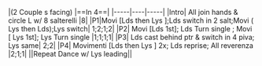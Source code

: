 |(2 Couple s facing) |==In 4==|
|-----|----|-----|
|Intro| All join hands & circle L w/ 8 salterelli |8|
|P1|Movi [Lds then Lys ];Lds switch in 2 salt;Movi ( Lys then Lds);Lys switch| 1;2;1;2|
|P2| Movi [Lds 1st]; Lds Turn single ; Movi [ Lys 1st]; Lys Turn single |1;1;1;1|
|P3| Lds cast behind ptr & switch in 4 piva; Lys same| 2;2|
|P4| Movimenti [Lds then Lys ] 2x; Lds reprise; All reverenza |2;1;1|
||Repeat Dance w/ Lys leading||
